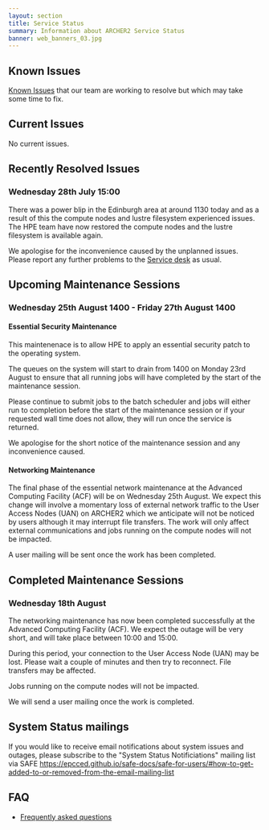 ```yaml
---
layout: section
title: Service Status
summary: Information about ARCHER2 Service Status
banner: web_banners_03.jpg
---
```



## Known Issues
[Known Issues](https://docs.archer2.ac.uk/known-issues/) that our team are working to resolve but which may take some time to fix.


## Current Issues

No current issues. 

## Recently Resolved Issues

### Wednesday 28th July 15:00
There was a power blip in the Edinburgh area at around 1130 today and as a result of this the compute nodes and lustre filesystem experienced issues. 
The HPE team have now restored the compute nodes and the lustre filesystem is available again. 

We apologise for the inconvenience caused by the unplanned issues.  Please report any further problems to the [Service desk](mailto:support@archer2.ac.uk) as usual.

## Upcoming Maintenance Sessions

### Wednesday 25th August 1400 - Friday 27th August 1400 

#### Essential Security Maintenance
This maintenenace is to allow HPE to apply an essential security patch to the operating system.  

The queues on the system will start to drain from 1400 on Monday 23rd August to ensure that all running jobs will have completed by the start of the maintenance session.  

Please continue to submit jobs to the batch scheduler and jobs will either run to completion before the start of the maintenance session or if your requested wall time does not allow,  they will run once the service is returned. 

We apologise for the short notice of the maintenance session and any inconvenience caused. 


#### Networking Maintenance
The final phase of the essential network maintenance at the Advanced Computing Facility (ACF) will be on Wednesday 25th August. 
We expect this change will involve a momentary loss of external network traffic to the User Access Nodes (UAN) on ARCHER2 which we anticipate will not be noticed by users although it may interrupt file transfers. The work will only affect external communications and jobs running on the compute nodes will not be impacted. 

A user mailing will be sent once the work has been completed. 


## Completed Maintenance Sessions

### Wednesday 18th August 

The networking maintenance has now been completed successfully at the Advanced Computing Facility (ACF). 
We expect the outage will be very short, and will take place between 10:00 and 15:00. 

During this period, your connection to the User Access Node (UAN) may be lost. Please wait a couple of minutes and then try to reconnect. 
File transfers may be affected.

Jobs running on the compute nodes will not be impacted. 

We will send a user mailing once the work is completed. 



## System Status mailings
If you would like to receive email notifications about system issues and outages, please subscribe to the "System Status Notificiations" mailing list via SAFE <https://epcced.github.io/safe-docs/safe-for-users/#how-to-get-added-to-or-removed-from-the-email-mailing-list>

## FAQ
* [Frequently asked questions](https://docs.archer2.ac.uk/faq/)
